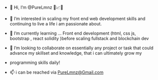 - 👋 Hi, I’m @PureLmnz 🍋📈😁

- 👀 I’m interested in scaling my front end web development skills and continuing to
live a life i am passionate about. 
- 🌱 I’m currently learning ... Front end development (html, css js, bootstrap , react solidity )before scaling fullstack and blockchain dev
- 💞️ I’m looking to collaborate on essentially any project or task that could advance my skillset and knowledge, that i can ultimately grow my
- programming skills daily!
- 📫 i can be reached via PureLmnz@Gmail.com

<!---
PureLmnz/PureLmnz is a ✨ special ✨ repository because its `README.md` (this file) appears on your GitHub profile.
You can click the Preview link to take a look at your changes.
--->
